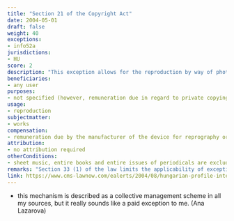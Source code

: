 ```yaml
---
title: "Section 21 of the Copyright Act"
date: 2004-05-01
draft: false
weight: 40
exceptions:
- info52a
jurisdictions:
- HU
score: 2
description: "This exception allows for the reproduction by way of photocopying or by other similar means on paper or other media of the like. Rightholders are entitled to an appropriate remuneration with regard to private copying. Reproduction of sheet music, entire books and entire issues of periodicals is expressly excluded in Section 35(1)." 
beneficiaries:
- any user
purposes: 
- not specified (however, remuneration due in regard to private copying)
usage:
- reproduction
subjectmatter:
- works
compensation:
- remuneration due by the manufacturer of the device for reprography or, in the case of foreign manufacturing, by the person obliged by law to pay customs duties or, in the absence of such an obligation, under joint and several liability by the person who imports the device and by the person who was first to place it on the market in Hungary
attribution: 
- no attribution required
otherConditions: 
- sheet music, entire books and entire issues of periodicals are excluded from the scope of the exception
remarks: "Section 33 (1) of the law limits the applicability of exceptions and limitations to published works only."
link: https://www.cms-lawnow.com/ealerts/2004/08/hungarian-profile-intellectual-property?sc_lang=en
---
```

* this mechanism is described as a collective management scheme in all my sources, but it really sounds like a paid exception to me. (Ana Lazarova)
